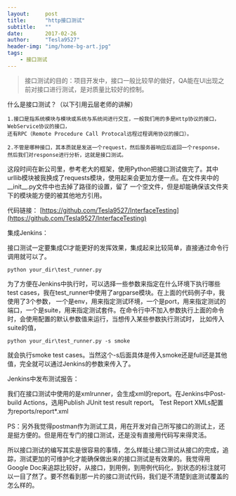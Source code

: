 ```yaml
---
layout:     post
title:      "http接口测试"
subtitle:   ""
date:       2017-02-26
author:     "Tesla9527"
header-img: "img/home-bg-art.jpg"
tags:
    - 接口测试
---
```

>接口测试的目的：项目开发中，接口一般比较早的做好，QA能在UI出现之前对接口进行测试，是对质量比较好的控制。

什么是接口测试？（以下引用云层老师的讲解）

	1.接口是指系统模块与模块或系统与系统间进行交互，一般我们用的多是Http协议的接口，WebService协议的接口，
	还有RPC（Remote Procedure Call Protocal远程过程调用协议的接口）。

	2.不管是哪种接口，其本质就是发送一个request，然后服务器响应后返回一个response，
	然后我们对response进行分析，这就是接口测试。

这段时间在新公司里，参考老大的框架，使用Python把接口测试做完了。其中urllib模块被我换成了requests模块，使用起来会更加方便一点。在文件夹中的__init__.py文件中也去掉了路径的设置，留了
一个空文件，但是却能确保该文件夹下的模块能方便的被其他地方引用。

代码链接：
[https://github.com/Tesla9527/InterfaceTesting](https://github.com/Tesla9527/InterfaceTesting)


集成Jenkins：

接口测试一定要集成CI才能更好的发挥效果，集成起来比较简单，直接通过命令行调用就可以了。

	python your_dir\test_runner.py
	
为了方便在Jenkins中执行时，可以选择一些参数来指定在什么环境下执行哪些test cases，我在test_runner中使用了argparse模块。在上面的代码例子中，我使用了3个参数，
一个是env，用来指定测试环境，一个是port，用来指定测试的端口，一个是suite，用来指定测试套件。在命令行中不加入参数执行上面的命令时，会使用配置的默认参数值来运行，当想传入某些参数执行测试时，
比如传入suite的值，

	python your_dir\test_runner.py -s smoke
	
就会执行smoke test cases。当然这个-s后面具体是传入smoke还是full还是其他值，完全就可以通过Jenkins的参数来传入了。

Jenkins中发布测试报告：

我们在接口测试中使用的是xmlrunner，会生成xml的report。在Jenkins中Post-build Actions，选用Publish JUnit test result report。 Test Report XMLs配置为reports/report*.xml

PS：另外我觉得postman作为测试工具，用在开发对自己所写接口的测试上，还是挺方便的。但是用在专门的接口测试，还是没有直接用代码写来得灵活。

所以接口测试的编写其实是很容易的事情，怎么样能让接口测试从接口的完成，追踪，测试更加的可维护化才能确保做出来的接口测试是有效果的。我觉得用Google Doc来追踪比较好，从接口，到用例，到用例代码化，到状态的标注就可以一目了然了。要不然看到那一片的接口测试代码，我们是不清楚到底测试覆盖的怎么样的。
